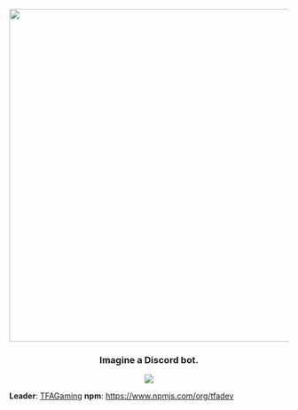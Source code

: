 <p align="center">
    <img src="https://github.com/TFAGamingDev/.github/assets/92172698/50b5e993-3d21-4d7f-88a1-1166f61a2eb8" width=600>
    <h3 align="center">
        Imagine a Discord bot.
    </h3>
</p>

<p align="center">
	<a href="https://discord.gg/v8m9cRRjqC">
		<img src="https://discord.com/api/guilds/918611797194465280/widget.png?style=banner3"></img>
	</a>
</p>


**Leader**: [TFAGaming](https://www.github.com/TFAGaming)
**npm**: https://www.npmjs.com/org/tfadev
